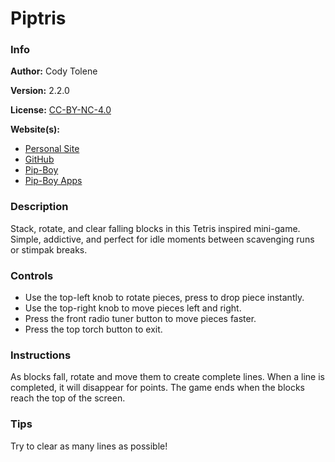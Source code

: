 # Piptris

### Info

**Author:** Cody Tolene

**Version:** 2.2.0

**License:** [CC-BY-NC-4.0](https://creativecommons.org/licenses/by-nc/4.0/)

**Website(s):**

- [Personal Site](https://www.CodyTolene.com)
- [GitHub](https://github.com/CodyTolene)
- [Pip-Boy](https://www.Pip-Boy.com)
- [Pip-Boy Apps](https://github.com/CodyTolene/pip-apps)

### Description

Stack, rotate, and clear falling blocks in this Tetris inspired mini-game. Simple, addictive, and perfect for idle moments between scavenging runs or stimpak breaks.

### Controls

- Use the top-left knob to rotate pieces, press to drop piece instantly.
- Use the top-right knob to move pieces left and right.
- Press the front radio tuner button to move pieces faster.
- Press the top torch button to exit.

### Instructions

As blocks fall, rotate and move them to create complete lines. When a line is completed, it will disappear for points. The game ends when the blocks reach the top of the screen.

### Tips

Try to clear as many lines as possible!
